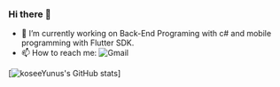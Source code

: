 ### Hi there 👋

- 🔭 I’m currently working on Back-End Programing with c# and mobile programming with Flutter SDK.
- 📫 How to reach me: ![Gmail](https://img.icons8.com/clouds/2x/gmail.png)

[![koseeYunus's GitHub stats](https://github-readme-stats.vercel.app/api?username=koseeYunus&show_icons=true&theme=merko)]

<!--
**koseeYunus/koseeYunus** is a ✨ _special_ ✨ repository because its `README.md` (this file) appears on your GitHub profile.

Here are some ideas to get you started:

- 🔭 I’m currently working on ...
- 🌱 I’m currently learning ...
- 👯 I’m looking to collaborate on ...
- 🤔 I’m looking for help with ...
- 💬 Ask me about ...
- 📫 How to reach me: ...
- 😄 Pronouns: ...
- ⚡ Fun fact: ...
-->
